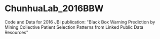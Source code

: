 # ChunhuaLab_2016BBW
Code and Data for 2016 JBI publication: "Black Box Warning Prediction by Mining Collective Patient Selection Patterns from Linked Public Data Resources"
